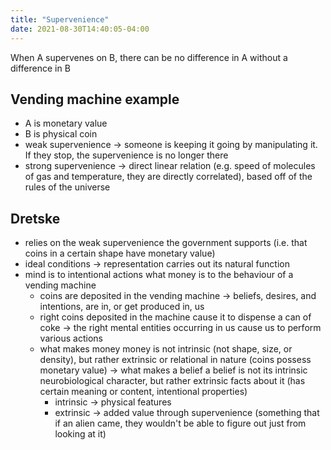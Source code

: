```yaml
---
title: "Supervenience"
date: 2021-08-30T14:40:05-04:00
---
```


When A supervenes on B, there can be no difference in A without a difference in B

## Vending machine example
-   A is monetary value
-   B is physical coin
-   weak supervenience → someone is keeping it going by manipulating it. If they stop, the supervenience is no longer there
-   strong supervenience → direct linear relation (e.g. speed of molecules of gas and temperature, they are directly correlated), based off of the rules of the universe

## Dretske
-   relies on the weak supervenience the government supports (i.e. that coins in a certain shape have monetary value)
-   ideal conditions → representation carries out its natural function
-   mind is to intentional actions what money is to the behaviour of a vending machine
    -   coins are deposited in the vending machine → beliefs, desires, and intentions, are in, or get produced in, us
    -   right coins deposited in the machine cause it to dispense a can of coke → the right mental entities occurring in us cause us to perform various actions
    -   what makes money money is not intrinsic (not shape, size, or density), but rather extrinsic or relational in nature (coins possess monetary value) → what makes a belief a belief is not its intrinsic neurobiological character, but rather extrinsic facts about it (has certain meaning or content, intentional properties)
        -   intrinsic → physical features
        -   extrinsic → added value through supervenience (something that if an alien came, they wouldn't be able to figure out just from looking at it)